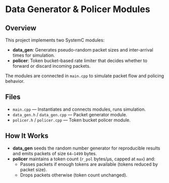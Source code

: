 # Data Generator & Policer Modules

## Overview
This project implements two SystemC modules:
- **data_gen**: Generates pseudo-random packet sizes and inter-arrival times for simulation.
- **policer**: Token bucket–based rate limiter that decides whether to forward or discard incoming packets.

The modules are connected in `main.cpp` to simulate packet flow and policing behavior.

## Files
- `main.cpp` — Instantiates and connects modules, runs simulation.
- `data_gen.h` / `data_gen.cpp` — Packet generator module.
- `policer.h` / `policer.cpp` — Token bucket policer module.

## How It Works
- **data_gen** seeds the random number generator for reproducible results and emits packets of size `64–1499` bytes.
- **policer** maintains a token count (`r_pol` bytes/µs, capped at `max`) and:
  - Passes packets if enough tokens are available (tokens reduced by packet size).
  - Drops packets otherwise (token count unchanged).
